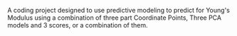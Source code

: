 A coding project designed to use predictive modeling to predict for Young's Modulus using a combination of three part Coordinate Points, Three PCA models and 3 scores, or a combination of them.
